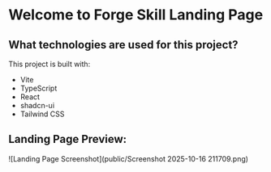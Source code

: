 # Welcome to Forge Skill Landing Page 

## What technologies are used for this project?

This project is built with:

- Vite
- TypeScript
- React
- shadcn-ui
- Tailwind CSS
## Landing Page Preview:
![Landing Page Screenshot](public/Screenshot 2025-10-16 211709.png)
